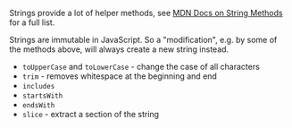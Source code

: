 Strings provide a lot of helper methods, see [MDN Docs on String Methods](https://developer.mozilla.org/en-US/docs/Web/JavaScript/Reference/Global_Objects/String#Instance_methods) for a full list.

Strings are immutable in JavaScript. So a "modification", e.g. by some of the methods above, will always create a new string instead.

- `toUpperCase` and `toLowerCase` - change the case of all characters
- `trim` - removes whitespace at the beginning and end
- `includes` 
- `startsWith`
- `endsWith`
- `slice` - extract a section of the string